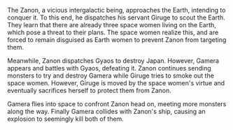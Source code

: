 <!-- Gamera, the Space Monster (1980) -->

The Zanon, a vicious intergalactic being, approaches the Earth, intending to conquer it. To this end, he dispatches his servant Giruge to scout the Earth. They learn that there are already three space women living on the Earth, which pose a threat to their plans. The space women realize this, and are forced to remain disguised as Earth women to prevent Zanon from targeting them.

Meanwhile, Zanon dispatches Gyaos to destroy Japan. However, Gamera appears and battles with Gyaos, defeating it. Zanon continues sending monsters to try and destroy Gamera while Giruge tries to smoke out the space women. However, Giruge is moved by the space women's virtue and eventually sacrifices herself to protect them from Zanon.

Gamera flies into space to confront Zanon head on, meeting more monsters along the way. Finally Gamera collides with Zanon's ship, causing an explosion to seemingly kill both of them.